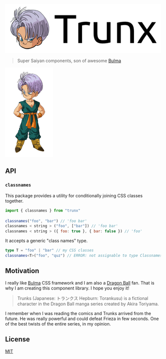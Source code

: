 <img src="./media/trunx-logotype.png" width="510"/>

> Super Saiyan components, son of awesome [Bulma]

<img src="./media/trunks.png" height="290"/>

## API

### `classnames`

This package provides a utility for conditionally joining CSS classes together.

```js
import { classnames } from "trunx"

classnames("foo", "bar") // 'foo bar'
classnames < string > ("foo", ["bar"]) // 'foo bar'
classnames < string > ({ foo: true }, { bar: false }) // 'foo'
```

It accepts a generic "class names" type.

```ts
type T = "foo" | "bar" // my CSS classes
classnames<T>("foo", "quz") // ERROR: not assignable to type ClassnamesArg<T>[]
```

## Motivation

I really like [Bulma] CSS framework and I am also a [Dragon Ball](https://en.wikipedia.org/wiki/Dragon_Ball) fan.
That is why I am creating this component library. I hope you enjoy it!

> Trunks (Japanese: トランクス Hepburn: Torankusu) is a fictional character in the Dragon Ball manga series created by Akira Toriyama.

I remember when I was reading the comics and Trunks arrived from the future. He was really powerful and could defeat Frieza in few seconds. One of the best twists of the entire series, in my opinion.

## License

[MIT](https://fibo.github.io/mit-license)

[bulma]: https://bulma.io "Bulma CSS framework"
